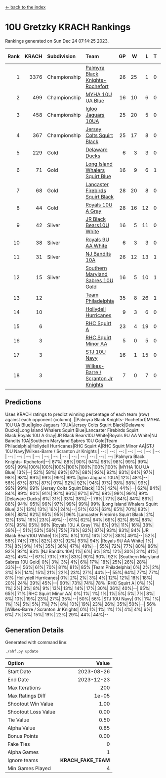 [<- back to the index](readme.md)
# 10U Gretzky KRACH Rankings
Rankings generated on Sun Dec 24 07:14:25 2023.

Rank|KRACH|Subdivision|Team|GP|W|L|T|OTW|OTL|SoS|Exp Wins|Win Diff
---:|---:|:---|:---|---:|---:|---:|---:|---:|---:|---:|---:|---:
1|3376|Championship|[Palmyra Black Knights- Rochefort](https://gamesheetstats.com/seasons/3659/teams/140260/schedule)|26|25|1|0|0|1|160|25.8|-0.0
2|499|Championship|[MYHA 10U UA Blue](https://gamesheetstats.com/seasons/3659/teams/140258/schedule)|16|10|6|0|0|0|931|10.8|-0.0
3|458|Championship|[Igloo Jaguars 10UA](https://gamesheetstats.com/seasons/3659/teams/140253/schedule)|25|20|5|0|0|1|262|20.8|-0.0
4|367|Championship|[Jersey Colts Squirt Black](https://gamesheetstats.com/seasons/3659/teams/140254/schedule)|25|17|8|0|1|2|736|17.8|-0.0
5|229|Gold|[Delaware Ducks](https://gamesheetstats.com/seasons/3659/teams/140218/schedule)|6|3|3|0|0|0|1460|3.8|-0.0
6|71|Gold|[Long Island Whalers Squirt Blue](https://gamesheetstats.com/seasons/3659/teams/140257/schedule)|16|9|6|1|0|0|459|10.4|0.0
7|68|Gold|[Lancaster Firebirds Squirt Black](https://gamesheetstats.com/seasons/3659/teams/140256/schedule)|28|20|8|0|2|1|173|20.9|0.0
8|44|Gold|[Royals 10U A Gray](https://gamesheetstats.com/seasons/3659/teams/140262/schedule)|28|16|12|0|1|1|210|16.9|0.0
9|42|Silver|[JR Black Bears10U White](https://gamesheetstats.com/seasons/3659/teams/140255/schedule)|16|5|11|0|1|1|745|5.9|0.0
10|38|Silver|[Royals 9U AA White](https://gamesheetstats.com/seasons/3659/teams/140225/schedule)|6|3|3|0|0|0|117|3.9|0.0
11|31|Silver|[NJ Bandits 10A](https://gamesheetstats.com/seasons/3659/teams/140259/schedule)|26|12|13|1|0|1|121|13.4|0.0
12|15|Silver|[Southern Maryland Sabres 10U Gold](https://gamesheetstats.com/seasons/3659/teams/140263/schedule)|16|5|10|1|2|0|78|6.4|0.0
13|12||[Team Philadelphia](https://gamesheetstats.com/seasons/3659/teams/140265/schedule)|35|8|26|1|0|2|478|9.4|0.0
14|10||[Hollydell Hurricanes](https://gamesheetstats.com/seasons/3659/teams/140220/schedule)|9|3|6|0|0|0|105|3.9|0.0
15|6||[RHC Squirt A](https://gamesheetstats.com/seasons/3659/teams/140261/schedule)|23|4|19|0|1|0|99|4.9|0.0
16|3||[RHC Squirt Minor AA](https://gamesheetstats.com/seasons/3659/teams/140224/schedule)|5|0|5|0|0|0|153|0.9|0.0
17|3||[STJ 10U Navy](https://gamesheetstats.com/seasons/3659/teams/140264/schedule)|16|1|15|0|0|0|673|1.9|0.0
18|3||[Wilkes-Barre / Scranton Jr Knights](https://gamesheetstats.com/seasons/3659/teams/140228/schedule)|7|0|7|0|0|0|874|0.9|0.0

## Predictions
Uses KRACH ratings to predict winning percentage of each team (row) against each opponent (column).
||Palmyra Black Knights- Rochefort|MYHA 10U UA Blue|Igloo Jaguars 10UA|Jersey Colts Squirt Black|Delaware Ducks|Long Island Whalers Squirt Blue|Lancaster Firebirds Squirt Black|Royals 10U A Gray|JR Black Bears10U White|Royals 9U AA White|NJ Bandits 10A|Southern Maryland Sabres 10U Gold|Team Philadelphia|Hollydell Hurricanes|RHC Squirt A|RHC Squirt Minor AA|STJ 10U Navy|Wilkes-Barre / Scranton Jr Knights
| --: | --: | --: | --: | --: | --: | --: | --: | --: | --: | --: | --: | --: | --: | --: | --: | --: | --: | --: 
|Palmyra Black Knights- Rochefort|--| 87%| 88%| 90%| 94%| 98%| 98%| 99%| 99%| 99%| 99%|100%|100%|100%|100%|100%|100%|100%
|MYHA 10U UA Blue| 13%|--| 52%| 58%| 69%| 87%| 88%| 92%| 92%| 93%| 94%| 97%| 98%| 98%| 99%| 99%| 99%| 99%
|Igloo Jaguars 10UA| 12%| 48%|--| 56%| 67%| 87%| 87%| 91%| 92%| 92%| 94%| 97%| 98%| 98%| 99%| 99%| 99%| 99%
|Jersey Colts Squirt Black| 10%| 42%| 44%|--| 62%| 84%| 84%| 89%| 90%| 91%| 92%| 96%| 97%| 97%| 98%| 99%| 99%| 99%
|Delaware Ducks|  6%| 31%| 33%| 38%|--| 76%| 77%| 84%| 84%| 86%| 88%| 94%| 95%| 96%| 97%| 99%| 99%| 99%
|Long Island Whalers Squirt Blue|  2%| 13%| 13%| 16%| 24%|--| 51%| 62%| 63%| 65%| 70%| 83%| 86%| 88%| 92%| 95%| 95%| 96%
|Lancaster Firebirds Squirt Black|  2%| 12%| 13%| 16%| 23%| 49%|--| 61%| 62%| 64%| 69%| 82%| 85%| 88%| 91%| 95%| 95%| 96%
|Royals 10U A Gray|  1%|  8%|  9%| 11%| 16%| 38%| 39%|--| 51%| 53%| 59%| 75%| 79%| 82%| 87%| 93%| 93%| 94%
|JR Black Bears10U White|  1%|  8%|  8%| 10%| 16%| 37%| 38%| 49%|--| 52%| 58%| 74%| 78%| 82%| 87%| 92%| 93%| 94%
|Royals 9U AA White|  1%|  7%|  8%|  9%| 14%| 35%| 36%| 47%| 48%|--| 55%| 72%| 77%| 80%| 86%| 92%| 92%| 93%
|NJ Bandits 10A|  1%|  6%|  6%|  8%| 12%| 30%| 31%| 41%| 42%| 45%|--| 67%| 73%| 76%| 83%| 90%| 90%| 92%
|Southern Maryland Sabres 10U Gold|  0%|  3%|  3%|  4%|  6%| 17%| 18%| 25%| 26%| 28%| 33%|--| 56%| 61%| 70%| 81%| 81%| 85%
|Team Philadelphia|  0%|  2%|  2%|  3%|  5%| 14%| 15%| 21%| 22%| 23%| 27%| 44%|--| 55%| 64%| 77%| 77%| 81%
|Hollydell Hurricanes|  0%|  2%|  2%|  3%|  4%| 12%| 12%| 18%| 18%| 20%| 24%| 39%| 45%|--| 60%| 73%| 74%| 78%
|RHC Squirt A|  0%|  1%|  1%|  2%|  3%|  8%|  9%| 13%| 13%| 14%| 17%| 30%| 36%| 40%|--| 65%| 65%| 71%
|RHC Squirt Minor AA|  0%|  1%|  1%|  1%|  1%|  5%|  5%|  7%|  8%|  8%| 10%| 19%| 23%| 27%| 35%|--| 50%| 56%
|STJ 10U Navy|  0%|  1%|  1%|  1%|  1%|  5%|  5%|  7%|  7%|  8%| 10%| 19%| 23%| 26%| 35%| 50%|--| 56%
|Wilkes-Barre / Scranton Jr Knights|  0%|  1%|  1%|  1%|  1%|  4%|  4%|  6%|  6%|  7%|  8%| 15%| 19%| 22%| 29%| 44%| 44%|--

## Generation Details

Generated with command line:
```
./ahf.py update
```

| Option | Value |
| :----- | ----: |
| Start Date | 2023-08-26 |
| End Date | 2023-12-23 |
| Max Iterations | 200 |
| Max Ratings Diff | 1e-05 |
| Shootout Win Value | 1.00 |
| Shootout Loss Value | 0.00 |
| Tie Value | 0.50 |
| Alpha Value | 0.85 |
| Bonus Points | 0.00 |
| Fake Ties | 0 |
| Alpha Games | 1 |
| Ignore teams | __KRACH_FAKE_TEAM__ |
| Min Games Played | 4 |

